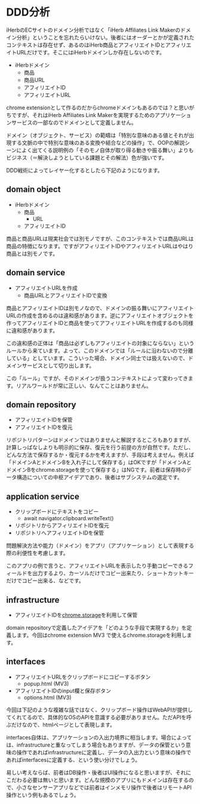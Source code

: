 # DDD分析

iHerbのECサイトのドメイン分析ではなく「iHerb Affiliates Link Makerのドメイン分析」ということを忘れたらいけない。後者にはオーダーとかが定義されたコンテキストは存在せず、あるのはiHerb商品とアフィリエイトIDとアフィリエイトURLだけです。そこにはiHerbドメインしか存在しないのです。

- iHerbドメイン
	- 商品
	- 商品URL
	- アフィリエイトID
	- アフィリエイトURL

chrome extensionとして作るのだからchromeドメインもあるのでは？と思いがちですが、それはiHerb Affiliates Link Makerを実現するためのアプリケーションサービスの一部なのでドメインとして定義しません。

ドメイン（オブジェクト、サービス）の範疇は「特別な意味のある値とそれが出現する文脈の中で特別な意味のある変換や結合などの操作」で、OOPの解説シーンによく出てくる説明例の「そのモノ自体が取り得る動きや振る舞い」よりもビジネス（＝解決しようとしている課題とその解法）色が強いです。

DDD戦術によってレイヤー化するとしたら下記のようになります。

## domain object

- iHerbドメイン
	- 商品
		- URL
	- アフィリエイトID

商品と商品URLは現実社会では別モノですが、このコンテキストでは商品URLは商品の特徴になります。ですがアフィリエイトIDやアフィリエイトURLはやはり商品とは別モノです。

## domain service

- アフィリエイトURLを作成
	- 商品URLとアフィリエイトIDで変換

商品とアフィリエイトIDは別モノなので、ドメインの振る舞いにアフィリエイトURLの作成を含めるのは違和感があります。逆にアフィリエイトオブジェクトを作ってアフィリエイトIDと商品を使ってアフィリエイトURLを作成するのも同様に違和感があります。

この違和感の正体は「商品は必ずしもアフィリエイトの対象にならない」というルールから来ています。よって、このドメインでは「ルールに沿わないので分離している」としています。こういった場合、ドメイン同士では扱えないので、ドメインサービスとして切り出します。

この「ルール」ですが、そのドメインが扱うコンテキストによって変わってきます。リアルワールドが常に正しい、なんてことはありません。

## domain repository

- アフィリエイトIDを保管
- アフィリエイトIDを復元

リポジトリパターンはドメインではありませんと解説するところもありますが、計算しっぱなしよりも明示的に保存、復元を行う前提の方が自然です。ただし、どんな方法で保存するか・復元するかを考えますが、手段は考えません。例えば「ドメインAとドメインBを入れ子にして保存する」はOKですが「ドメインAとドメインBをchrome.storageを使って保存する」はNGです。前者は保存時のデータ構造についての中枢アイデアであり、後者はサブシステムの選定です。

## application service

- クリップボードにテキストをコピー
	- await navigator.clipboard.writeText()
- リポジトリからアフィリエイトIDを復元
- リポジトリへアフィリエイトIDを保管

問題解決方法や能力（ドメイン）をアプリ（アプリケーション）として表現する際の利便性を考慮します。

このアプリの例で言うと、アフィリエイトURLを表示したり手動コピーできるフィールドを出力するより、カーソルだけでコピー出来たり、ショートカットキーだけでコピー出来る、などです。

## infrastructure

- アフィリエイトIDを[chrome.storage](https://developer.chrome.com/docs/extensions/reference/storage/)を利用して保管

domain repositoryで定義したアイデアを「どのような手段で実現するか」を定義します。今回はchrome extension MV3 で使えるchrome.storageを利用します。

## interfaces

- アフィリエイトURLをクリップボードにコピーするボタン
	- popup.html (MV3)
- アフィリエイトIDのinput欄と保存ボタン
	- options.html (MV3)

今回は下記のような複雑な話ではなく、クリップボード操作はWebAPIが提供してくれてるので、具体的なOSのAPIを意識する必要がありません。ただAPIを呼ぶだけなので、htmlページとして表現します。

interfaces自体は、アプリケーションの入出力境界に相当します。場合によっては、infrastructureと重なってしまう場合もありますが、データの保管という意味の操作であればinfrastructureに定義し、データの入出力という意味の操作であればinterfacesに定義する、という使い分けでしょう。

易しい考えならば、前者はDB操作・後者はUI操作になると思いますが、それにこだわる必要は無いと思います。どんな規模のアプリにもドメインは存在するので、小さなセンサーアプリなどでは前者はインメモリ操作で後者はリモートAPI操作という例もあるでしょう。
